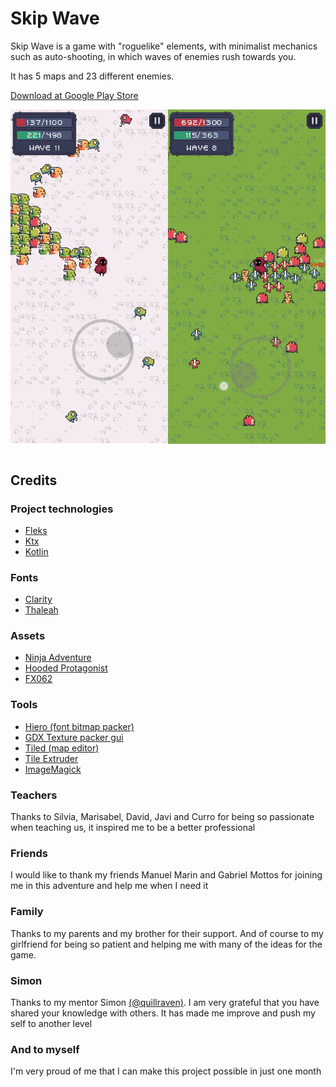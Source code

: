 # Skip Wave

Skip Wave is a game with "roguelike" elements, with minimalist mechanics such as auto-shooting, in which waves of enemies rush towards you. 

It has 5 maps and 23 different enemies.

[Download at Google Play Store](https://play.google.com/store/apps/details?id=com.goldev.skipwave)

<img title="" src="assets_raw/marketing/screenshot-1.png" alt="Screenshot1" width="50%" align="left">
<img title="" src="assets_raw/marketing/screenshot-2.png" alt="Screenshot2" align="right" width="50%">

&nbsp;

## Credits

### Project technologies

- [Fleks](https://github.com/Quillraven/Fleks)
- [Ktx](https://libktx.github.io/)
- [Kotlin](https://kotlinlang.org/)

### Fonts

- [Clarity](https://gossamore.itch.io/clarity)
- [Thaleah](https://tinyworlds.itch.io/free-pixel-font-thaleah)

### Assets

- [Ninja Adventure](https://pixel-boy.itch.io/ninja-adventure-asset-pack)
- [Hooded Protagonist](https://penzilla.itch.io/hooded-protagonist)
- [FX062](https://nyknck.itch.io/fx062)

### Tools

- [Hiero (font bitmap packer)](https://libgdx.com/wiki/tools/hiero)
- [GDX Texture packer gui](https://github.com/crashinvaders/gdx-texture-packer-gui)
- [Tiled (map editor)](https://www.mapeditor.org/)
- [Tile Extruder](https://github.com/sporadic-labs/tile-extruder)
- [ImageMagick](https://imagemagick.org/)

### Teachers

Thanks to Silvia, Marisabel, David, Javi and Curro for being so passionate when teaching us, it inspired me to be a better professional

### Friends

I would like to thank my friends Manuel Marin and Gabriel Mottos for joining me in this adventure and help me when I need it

### Family

Thanks to my parents and my brother for their support. And of course to my girlfriend for being so patient and helping me with many of the ideas for the game.

### Simon

Thanks to my mentor Simon [(@quillraven)](https://www.youtube.com/@Quillraven). I am very grateful that you have shared your knowledge with others. It has made me improve and push my self to another level  

### And to myself

I'm very proud of me that I can make this project possible in just one month  